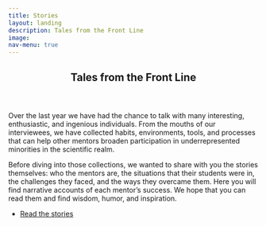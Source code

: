```yaml
---
title: Stories
layout: landing
description: Tales from the Front Line
image: 
nav-menu: true
---
```


<!-- Main -->
<div id="main" class="alt">

<!-- One -->
<section id="one">
	<div class="inner">
		<header class="major">
			<h1>Tales from the Front Line</h1>
		</header>
                <p><p>Over the last year we have had the chance to talk with many interesting, enthusiastic, and ingenious individuals. From the mouths of our interviewees, we have collected habits, environments, tools, and processes that can help other mentors broaden participation in underrepresented minorities in the scientific realm.</p>

<p>Before diving into those collections, we wanted to share with you the stories themselves: who the mentors are, the situations that their students were in, the challenges they faced, and the ways they overcame them. Here you will find narrative accounts of each mentor’s success. We hope that you can read them and find wisdom, humor, and inspiration.</p>
</p>
                <ul class="actions">
                    <li><a href="https://github.com/Knowinnovation/what-works/wiki" class="button next" target="_blank">Read the stories</a></li>
                </ul>
 
